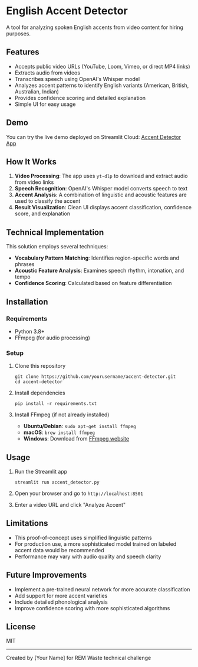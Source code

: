 # English Accent Detector

A tool for analyzing spoken English accents from video content for hiring purposes.

## Features

- Accepts public video URLs (YouTube, Loom, Vimeo, or direct MP4 links)
- Extracts audio from videos
- Transcribes speech using OpenAI's Whisper model
- Analyzes accent patterns to identify English variants (American, British, Australian, Indian)
- Provides confidence scoring and detailed explanation
- Simple UI for easy usage

## Demo

You can try the live demo deployed on Streamlit Cloud: [Accent Detector App](https://accent-detector.streamlit.app)

## How It Works

1. **Video Processing**: The app uses `yt-dlp` to download and extract audio from video links
2. **Speech Recognition**: OpenAI's Whisper model converts speech to text
3. **Accent Analysis**: A combination of linguistic and acoustic features are used to classify the accent
4. **Result Visualization**: Clean UI displays accent classification, confidence score, and explanation

## Technical Implementation

This solution employs several techniques:

- **Vocabulary Pattern Matching**: Identifies region-specific words and phrases
- **Acoustic Feature Analysis**: Examines speech rhythm, intonation, and tempo
- **Confidence Scoring**: Calculated based on feature differentiation

## Installation

### Requirements

- Python 3.8+
- FFmpeg (for audio processing)

### Setup

1. Clone this repository
   ```
   git clone https://github.com/yourusername/accent-detector.git
   cd accent-detector
   ```

2. Install dependencies
   ```
   pip install -r requirements.txt
   ```

3. Install FFmpeg (if not already installed)
   - **Ubuntu/Debian**: `sudo apt-get install ffmpeg`
   - **macOS**: `brew install ffmpeg`
   - **Windows**: Download from [FFmpeg website](https://ffmpeg.org/download.html)

## Usage

1. Run the Streamlit app
   ```
   streamlit run accent_detector.py
   ```

2. Open your browser and go to `http://localhost:8501`

3. Enter a video URL and click "Analyze Accent"

## Limitations

- This proof-of-concept uses simplified linguistic patterns
- For production use, a more sophisticated model trained on labeled accent data would be recommended
- Performance may vary with audio quality and speech clarity

## Future Improvements

- Implement a pre-trained neural network for more accurate classification
- Add support for more accent varieties
- Include detailed phonological analysis
- Improve confidence scoring with more sophisticated algorithms

## License

MIT

---

Created by [Your Name] for REM Waste technical challenge
